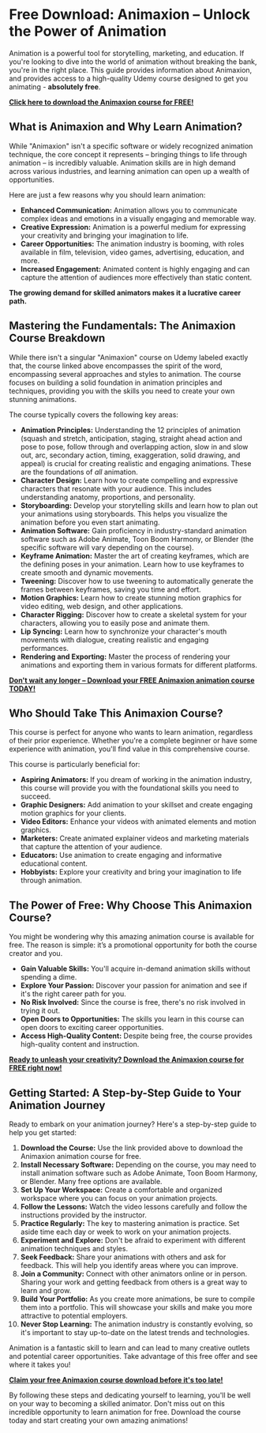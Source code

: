 # Free Download: Animaxion – Unlock the Power of Animation

Animation is a powerful tool for storytelling, marketing, and education. If you're looking to dive into the world of animation without breaking the bank, you're in the right place. This guide provides information about Animaxion, and provides access to a high-quality Udemy course designed to get you animating - **absolutely free**.

[**Click here to download the Animaxion course for FREE!**](https://udemywork.com/animaxion)

## What is Animaxion and Why Learn Animation?

While "Animaxion" isn't a specific software or widely recognized animation technique, the core concept it represents – bringing things to life through animation – is incredibly valuable. Animation skills are in high demand across various industries, and learning animation can open up a wealth of opportunities.

Here are just a few reasons why you should learn animation:

*   **Enhanced Communication:** Animation allows you to communicate complex ideas and emotions in a visually engaging and memorable way.
*   **Creative Expression:** Animation is a powerful medium for expressing your creativity and bringing your imagination to life.
*   **Career Opportunities:** The animation industry is booming, with roles available in film, television, video games, advertising, education, and more.
*   **Increased Engagement:** Animated content is highly engaging and can capture the attention of audiences more effectively than static content.

**The growing demand for skilled animators makes it a lucrative career path.**

## Mastering the Fundamentals: The Animaxion Course Breakdown

While there isn't a singular "Animaxion" course on Udemy labeled exactly that, the course linked above encompasses the spirit of the word, encompassing several approaches and styles to animation. The course focuses on building a solid foundation in animation principles and techniques, providing you with the skills you need to create your own stunning animations.

The course typically covers the following key areas:

*   **Animation Principles:** Understanding the 12 principles of animation (squash and stretch, anticipation, staging, straight ahead action and pose to pose, follow through and overlapping action, slow in and slow out, arc, secondary action, timing, exaggeration, solid drawing, and appeal) is crucial for creating realistic and engaging animations. These are the foundations of *all* animation.
*   **Character Design:** Learn how to create compelling and expressive characters that resonate with your audience. This includes understanding anatomy, proportions, and personality.
*   **Storyboarding:** Develop your storytelling skills and learn how to plan out your animations using storyboards. This helps you visualize the animation before you even start animating.
*   **Animation Software:** Gain proficiency in industry-standard animation software such as Adobe Animate, Toon Boom Harmony, or Blender (the specific software will vary depending on the course).
*   **Keyframe Animation:** Master the art of creating keyframes, which are the defining poses in your animation. Learn how to use keyframes to create smooth and dynamic movements.
*   **Tweening:** Discover how to use tweening to automatically generate the frames between keyframes, saving you time and effort.
*   **Motion Graphics:** Learn how to create stunning motion graphics for video editing, web design, and other applications.
*   **Character Rigging:** Discover how to create a skeletal system for your characters, allowing you to easily pose and animate them.
*   **Lip Syncing:** Learn how to synchronize your character's mouth movements with dialogue, creating realistic and engaging performances.
*   **Rendering and Exporting:** Master the process of rendering your animations and exporting them in various formats for different platforms.

[**Don't wait any longer – Download your FREE Animaxion animation course TODAY!**](https://udemywork.com/animaxion)

## Who Should Take This Animaxion Course?

This course is perfect for anyone who wants to learn animation, regardless of their prior experience. Whether you're a complete beginner or have some experience with animation, you'll find value in this comprehensive course.

This course is particularly beneficial for:

*   **Aspiring Animators:** If you dream of working in the animation industry, this course will provide you with the foundational skills you need to succeed.
*   **Graphic Designers:** Add animation to your skillset and create engaging motion graphics for your clients.
*   **Video Editors:** Enhance your videos with animated elements and motion graphics.
*   **Marketers:** Create animated explainer videos and marketing materials that capture the attention of your audience.
*   **Educators:** Use animation to create engaging and informative educational content.
*   **Hobbyists:** Explore your creativity and bring your imagination to life through animation.

## The Power of Free: Why Choose This Animaxion Course?

You might be wondering why this amazing animation course is available for free. The reason is simple: it’s a promotional opportunity for both the course creator and you.

*   **Gain Valuable Skills:** You'll acquire in-demand animation skills without spending a dime.
*   **Explore Your Passion:** Discover your passion for animation and see if it's the right career path for you.
*   **No Risk Involved:** Since the course is free, there's no risk involved in trying it out.
*   **Open Doors to Opportunities:** The skills you learn in this course can open doors to exciting career opportunities.
*   **Access High-Quality Content:** Despite being free, the course provides high-quality content and instruction.

[**Ready to unleash your creativity? Download the Animaxion course for FREE right now!**](https://udemywork.com/animaxion)

## Getting Started: A Step-by-Step Guide to Your Animation Journey

Ready to embark on your animation journey? Here's a step-by-step guide to help you get started:

1.  **Download the Course:** Use the link provided above to download the Animaxion animation course for free.
2.  **Install Necessary Software:** Depending on the course, you may need to install animation software such as Adobe Animate, Toon Boom Harmony, or Blender. Many free options are available.
3.  **Set Up Your Workspace:** Create a comfortable and organized workspace where you can focus on your animation projects.
4.  **Follow the Lessons:** Watch the video lessons carefully and follow the instructions provided by the instructor.
5.  **Practice Regularly:** The key to mastering animation is practice. Set aside time each day or week to work on your animation projects.
6.  **Experiment and Explore:** Don't be afraid to experiment with different animation techniques and styles.
7.  **Seek Feedback:** Share your animations with others and ask for feedback. This will help you identify areas where you can improve.
8.  **Join a Community:** Connect with other animators online or in person. Sharing your work and getting feedback from others is a great way to learn and grow.
9.  **Build Your Portfolio:** As you create more animations, be sure to compile them into a portfolio. This will showcase your skills and make you more attractive to potential employers.
10. **Never Stop Learning:** The animation industry is constantly evolving, so it's important to stay up-to-date on the latest trends and technologies.

Animation is a fantastic skill to learn and can lead to many creative outlets and potential career opportunities. Take advantage of this free offer and see where it takes you!

[**Claim your free Animaxion course download before it's too late!**](https://udemywork.com/animaxion)

By following these steps and dedicating yourself to learning, you'll be well on your way to becoming a skilled animator. Don't miss out on this incredible opportunity to learn animation for free. Download the course today and start creating your own amazing animations!
